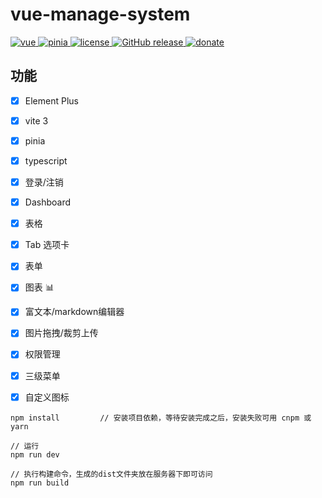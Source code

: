 # vue-manage-system

<a href="https://github.com/vuejs/vue">
    <img src="https://img.shields.io/badge/vue-3.1.2-brightgreen.svg" alt="vue">
  </a>
  <a href="https://github.com/vuejs/pinia">
    <img src="https://img.shields.io/badge/pinia-2.0.14-brightgreen.svg" alt="pinia">
  </a>
  <a href="https://github.com/lin-xin/vue-manage-system/blob/master/LICENSE">
    <img src="https://img.shields.io/github/license/mashape/apistatus.svg" alt="license">
  </a>
  <a href="https://github.com/lin-xin/vue-manage-system/releases">
    <img src="https://img.shields.io/github/release/lin-xin/vue-manage-system.svg" alt="GitHub release">
  </a>
  <a href="https://lin-xin.gitee.io/example/work/#/donate">
    <img src="https://img.shields.io/badge/%24-donate-ff69b4.svg" alt="donate">
  </a>



## 功能

-   [x] Element Plus
-   [x] vite 3
-   [x] pinia
-   [x] typescript
-   [x] 登录/注销
-   [x] Dashboard
-   [x] 表格
-   [x] Tab 选项卡
-   [x] 表单
-   [x] 图表 :bar_chart:
-   [x] 富文本/markdown编辑器
-   [x] 图片拖拽/裁剪上传
-   [x] 权限管理
-   [x] 三级菜单
-   [x] 自定义图标




```
npm install         // 安装项目依赖，等待安装完成之后，安装失败可用 cnpm 或 yarn

// 运行
npm run dev

// 执行构建命令，生成的dist文件夹放在服务器下即可访问
npm run build
```


